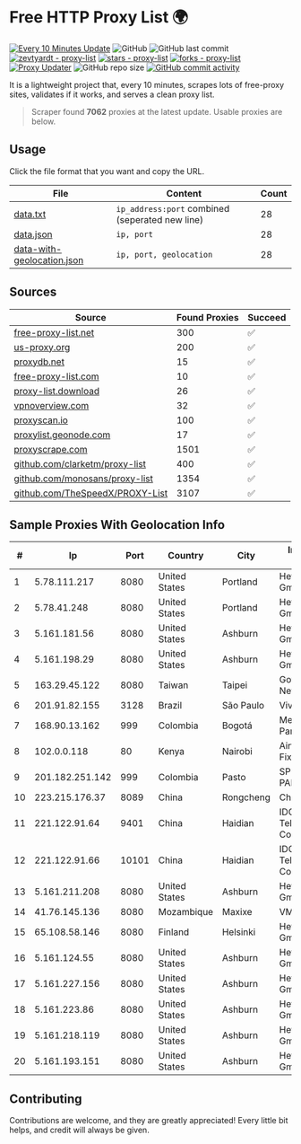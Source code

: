 
# Free HTTP Proxy List 🌍

[![Every 10 Minutes Update](https://github.com/mertguvencli/http-proxy-list/actions/workflows/main.yml/badge.svg?branch=main)](https://github.com/mertguvencli/http-proxy-list/actions/workflows/main.yml)
![GitHub](https://img.shields.io/github/license/mertguvencli/http-proxy-list)
![GitHub last commit](https://img.shields.io/github/last-commit/mertguvencli/http-proxy-list)
[![zevtyardt - proxy-list](https://img.shields.io/static/v1?label=zevtyardt&message=proxy-list&color=blue&logo=github)](https://github.com/zevtyardt/proxy-list "Go to GitHub repo")
[![stars - proxy-list](https://img.shields.io/github/stars/zevtyardt/proxy-list?style=social)](https://github.com/zevtyardt/proxy-list)
[![forks - proxy-list](https://img.shields.io/github/forks/zevtyardt/proxy-list?style=social)](https://github.com/zevtyardt/proxy-list)
[![Proxy Updater](https://github.com/zevtyardt/proxy-list/workflows/Proxy%20Updater/badge.svg)](https://github.com/zevtyardt/proxy-list/actions?query=workflow:"Proxy+Updater")
![GitHub repo size](https://img.shields.io/github/repo-size/zevtyardt/proxy-list)
[![GitHub commit activity](https://img.shields.io/github/commit-activity/m/zevtyardt/proxy-list?logo=commits)](https://github.com/zevtyardt/proxy-list/commits/main)

It is a lightweight project that, every 10 minutes, scrapes lots of free-proxy sites, validates if it works, and serves a clean proxy list.

> Scraper found **7062** proxies at the latest update. Usable proxies are below.

## Usage

Click the file format that you want and copy the URL.

|File|Content|Count|
|----|-------|-----|
|[data.txt](https://raw.githubusercontent.com/mertguvencli/http-proxy-list/main/proxy-list/data.txt)|`ip_address:port` combined (seperated new line)|28|
|[data.json](https://raw.githubusercontent.com/mertguvencli/http-proxy-list/main/proxy-list/data.json)|`ip, port`|28|
|[data-with-geolocation.json](https://raw.githubusercontent.com/mertguvencli/http-proxy-list/main/proxy-list/data-with-geolocation.json)|`ip, port, geolocation`|28|

## Sources

|Source|Found Proxies|Succeed|
|------|-------------|-------|
|[free-proxy-list.net](https://free-proxy-list.net)|300|✅|
|[us-proxy.org](https://www.us-proxy.org)|200|✅|
|[proxydb.net](http://proxydb.net)|15|✅|
|[free-proxy-list.com](https://free-proxy-list.com/?page=&port=&type%5B%5D=http&type%5B%5D=https&up_time=0&search=Search)|10|✅|
|[proxy-list.download](https://www.proxy-list.download/HTTP)|26|✅|
|[vpnoverview.com](https://vpnoverview.com/privacy/anonymous-browsing/free-proxy-servers)|32|✅|
|[proxyscan.io](https://www.proxyscan.io)|100|✅|
|[proxylist.geonode.com](https://proxylist.geonode.com/api/proxy-list?limit=300&page=1&sort_by=lastChecked&sort_type=desc&protocols=http,https)|17|✅|
|[proxyscrape.com](https://api.proxyscrape.com/v2/?request=displayproxies&protocol=http&timeout=10000&country=all&ssl=all&anonymity=all)|1501|✅|
|[github.com/clarketm/proxy-list](https://raw.githubusercontent.com/clarketm/proxy-list/master/proxy-list-raw.txt)|400|✅|
|[github.com/monosans/proxy-list](https://raw.githubusercontent.com/monosans/proxy-list/main/proxies/http.txt)|1354|✅|
|[github.com/TheSpeedX/PROXY-List](https://raw.githubusercontent.com/TheSpeedX/PROXY-List/master/http.txt)|3107|✅|


## Sample Proxies With Geolocation Info

|#|Ip|Port|Country|City|Internet Service Provider|
|-|--|----|-------|----|-------------------------|
|1|5.78.111.217|8080|United States|Portland|Hetzner Online GmbH|
|2|5.78.41.248|8080|United States|Portland|Hetzner Online GmbH|
|3|5.161.181.56|8080|United States|Ashburn|Hetzner Online GmbH|
|4|5.161.198.29|8080|United States|Ashburn|Hetzner Online GmbH|
|5|163.29.45.122|8080|Taiwan|Taipei|Government Service Network|
|6|201.91.82.155|3128|Brazil|São Paulo|Vivo|
|7|168.90.13.162|999|Colombia|Bogotá|Media Commerce Partners S.A|
|8|102.0.0.118|80|Kenya|Nairobi|Airtel KE Mobile & Fixed Internet|
|9|201.182.251.142|999|Colombia|Pasto|SP SISTEMAS PALACIOS LTDA|
|10|223.215.176.37|8089|China|Rongcheng|Chinanet|
|11|221.122.91.64|9401|China|Haidian|IDC, China Telecommunications Corporation|
|12|221.122.91.66|10101|China|Haidian|IDC, China Telecommunications Corporation|
|13|5.161.211.208|8080|United States|Ashburn|Hetzner Online GmbH|
|14|41.76.145.136|8080|Mozambique|Maxixe|VM  S.A|
|15|65.108.58.146|8080|Finland|Helsinki|Hetzner Online GmbH|
|16|5.161.124.55|8080|United States|Ashburn|Hetzner Online GmbH|
|17|5.161.227.156|8080|United States|Ashburn|Hetzner Online GmbH|
|18|5.161.223.86|8080|United States|Ashburn|Hetzner Online GmbH|
|19|5.161.218.119|8080|United States|Ashburn|Hetzner Online GmbH|
|20|5.161.193.151|8080|United States|Ashburn|Hetzner Online GmbH|



## Contributing

Contributions are welcome, and they are greatly appreciated! Every
little bit helps, and credit will always be given.

